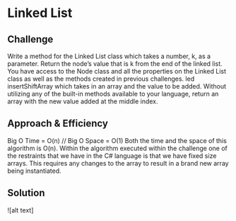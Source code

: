 # Linked List

## Challenge
Write a method for the Linked List class which takes a number, k, as a parameter. Return the node’s value that is k from the end of the linked list. You have access to the Node class and all the properties on the Linked List class as well as the methods created in previous challenges. led insertShiftArray which takes in an array and the value to be added. Without utilizing any of the built-in methods available to your language, return an array with the new value added at the middle index.

## Approach & Efficiency
Big O Time = O(n) // Big O Space = O(1)
Both the time and the space of this algorithm is O(n). Within the algorithm executed within the challenge one of the restraints that we have in the C# language is that we have fixed size arrays. This requires any changes to the array to result in a brand new array being instantiated.
## Solution
![alt text]

